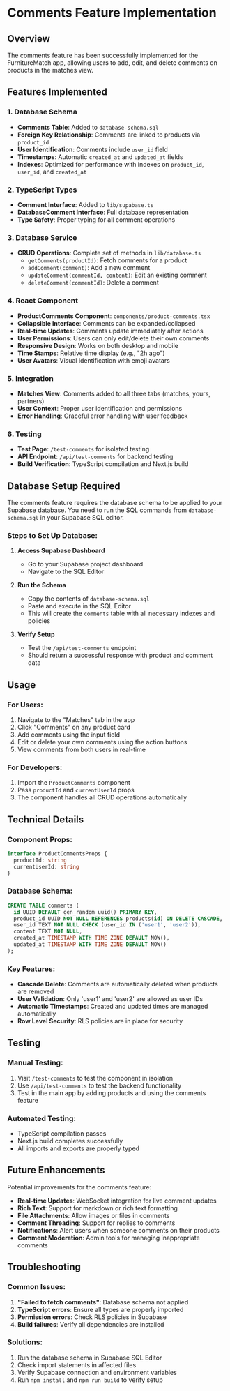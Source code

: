 # Comments Feature Implementation

## Overview

The comments feature has been successfully implemented for the FurnitureMatch app, allowing users to add, edit, and delete comments on products in the matches view.

## Features Implemented

### 1. Database Schema
- **Comments Table**: Added to `database-schema.sql`
- **Foreign Key Relationship**: Comments are linked to products via `product_id`
- **User Identification**: Comments include `user_id` field
- **Timestamps**: Automatic `created_at` and `updated_at` fields
- **Indexes**: Optimized for performance with indexes on `product_id`, `user_id`, and `created_at`

### 2. TypeScript Types
- **Comment Interface**: Added to `lib/supabase.ts`
- **DatabaseComment Interface**: Full database representation
- **Type Safety**: Proper typing for all comment operations

### 3. Database Service
- **CRUD Operations**: Complete set of methods in `lib/database.ts`
  - `getComments(productId)`: Fetch comments for a product
  - `addComment(comment)`: Add a new comment
  - `updateComment(commentId, content)`: Edit an existing comment
  - `deleteComment(commentId)`: Delete a comment

### 4. React Component
- **ProductComments Component**: `components/product-comments.tsx`
- **Collapsible Interface**: Comments can be expanded/collapsed
- **Real-time Updates**: Comments update immediately after actions
- **User Permissions**: Users can only edit/delete their own comments
- **Responsive Design**: Works on both desktop and mobile
- **Time Stamps**: Relative time display (e.g., "2h ago")
- **User Avatars**: Visual identification with emoji avatars

### 5. Integration
- **Matches View**: Comments added to all three tabs (matches, yours, partners)
- **User Context**: Proper user identification and permissions
- **Error Handling**: Graceful error handling with user feedback

### 6. Testing
- **Test Page**: `/test-comments` for isolated testing
- **API Endpoint**: `/api/test-comments` for backend testing
- **Build Verification**: TypeScript compilation and Next.js build

## Database Setup Required

The comments feature requires the database schema to be applied to your Supabase database. You need to run the SQL commands from `database-schema.sql` in your Supabase SQL editor.

### Steps to Set Up Database:

1. **Access Supabase Dashboard**
   - Go to your Supabase project dashboard
   - Navigate to the SQL Editor

2. **Run the Schema**
   - Copy the contents of `database-schema.sql`
   - Paste and execute in the SQL Editor
   - This will create the `comments` table with all necessary indexes and policies

3. **Verify Setup**
   - Test the `/api/test-comments` endpoint
   - Should return a successful response with product and comment data

## Usage

### For Users:
1. Navigate to the "Matches" tab in the app
2. Click "Comments" on any product card
3. Add comments using the input field
4. Edit or delete your own comments using the action buttons
5. View comments from both users in real-time

### For Developers:
1. Import the `ProductComments` component
2. Pass `productId` and `currentUserId` props
3. The component handles all CRUD operations automatically

## Technical Details

### Component Props:
```typescript
interface ProductCommentsProps {
  productId: string
  currentUserId: string
}
```

### Database Schema:
```sql
CREATE TABLE comments (
  id UUID DEFAULT gen_random_uuid() PRIMARY KEY,
  product_id UUID NOT NULL REFERENCES products(id) ON DELETE CASCADE,
  user_id TEXT NOT NULL CHECK (user_id IN ('user1', 'user2')),
  content TEXT NOT NULL,
  created_at TIMESTAMP WITH TIME ZONE DEFAULT NOW(),
  updated_at TIMESTAMP WITH TIME ZONE DEFAULT NOW()
);
```

### Key Features:
- **Cascade Delete**: Comments are automatically deleted when products are removed
- **User Validation**: Only 'user1' and 'user2' are allowed as user IDs
- **Automatic Timestamps**: Created and updated times are managed automatically
- **Row Level Security**: RLS policies are in place for security

## Testing

### Manual Testing:
1. Visit `/test-comments` to test the component in isolation
2. Use `/api/test-comments` to test the backend functionality
3. Test in the main app by adding products and using the comments feature

### Automated Testing:
- TypeScript compilation passes
- Next.js build completes successfully
- All imports and exports are properly typed

## Future Enhancements

Potential improvements for the comments feature:
- **Real-time Updates**: WebSocket integration for live comment updates
- **Rich Text**: Support for markdown or rich text formatting
- **File Attachments**: Allow images or files in comments
- **Comment Threading**: Support for replies to comments
- **Notifications**: Alert users when someone comments on their products
- **Comment Moderation**: Admin tools for managing inappropriate comments

## Troubleshooting

### Common Issues:
1. **"Failed to fetch comments"**: Database schema not applied
2. **TypeScript errors**: Ensure all types are properly imported
3. **Permission errors**: Check RLS policies in Supabase
4. **Build failures**: Verify all dependencies are installed

### Solutions:
1. Run the database schema in Supabase SQL Editor
2. Check import statements in affected files
3. Verify Supabase connection and environment variables
4. Run `npm install` and `npm run build` to verify setup 